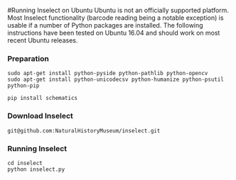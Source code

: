 #Running Inselect on Ubuntu
Ubuntu is not an officially supported platform. Most Inselect functionality (barcode reading being a notable exception) is usable if a number of Python packages are installed. The following instructions have been tested on Ubuntu 16.04 and should work on most recent Ubuntu releases.

### Preparation
```
sudo apt-get install python-pyside python-pathlib python-opencv 
sudo apt-get install python-unicodecsv python-humanize python-psutil python-pip

pip install schematics
```

### Download Inselect
```
git@github.com:NaturalHistoryMuseum/inselect.git
```

### Running Inselect
```
cd inselect
python inselect.py
```
